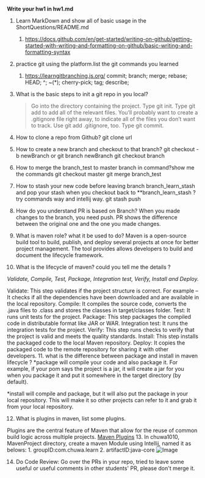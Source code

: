 **Write your hw1 in hw1.md**
1. Learn MarkDown and show all of basic usage in the ShortQuestions/README.md
	1. https://docs.github.com/en/get-started/writing-on-github/getting-started-with-writing-and-formatting-on-github/basic-writing-and-formatting-syntax
2. practice git using the platform.list the git commands you learned
	1. https://learngitbranching.js.org/
	commit; branch; merge; rebase; HEAD; ^; ~(*); cherry-pick; tag; describe; 
3. What is the basic steps to init a git repo in you local?
	>Go into the directory containing the project.
	>Type git init.
	>Type git add to add all of the relevant files.
	>You’ll probably want to create a .gitignore file right away, to indicate all of the files you don’t want to track. Use git add .gitignore, too.
	>Type git commit.

4. How to clone a repo from Github?
	git clone url
5. How to create a new branch and checkout to that branch?
	git checkout -b newBranch
	or
	git branch newBranch
	git checkout branch
6. How to merge the branch_test to master branch in command?show me the commands
	git checkout master
	git merge branch_test
7. How to stash your new code before leaving branch branch_learn_stash and pop your stash when you checkout back to **branch_learn_stash ? try commands way and intellij way.
  git stash push
8. How do you understand PR is based on Branch?
  When you made changes to the branch, you need push. PR shows the difference between the original one and the one you made changes.
9. What is maven role? what it be used to do?
  Maven is a open-source build tool to build, publish, and deploy several projects at once for better project management. The tool provides allows developers to build and document the lifecycle framework. 
10. What is the lifecycle of maven? could you tell me the details ?

  *Validate, Compile, Test, Package, Integration test, Verify, Install and Deploy.*
  
  Validate: This step validates if the project structure is correct. For example – It checks if all the dependencies have been downloaded and are available in the local repository.
  Compile: It compiles the source code, converts the .java files to .class and stores the classes in target/classes folder.
  Test: It runs unit tests for the project.
  Package: This step packages the compiled code in distributable format like JAR or WAR.
  Integration test: It runs the integration tests for the project.
  Verify: This step runs checks to verify that the project is valid and meets the quality standards.
  Install: This step installs the packaged code to the local Maven repository.
  Deploy: It copies the packaged code to the remote repository for sharing it with other developers.
11. what is the difference between package and install in maven lifecycle ?
  *package will compile your code and also package it. For example, if your pom says the project is a jar, it will create a jar for you when you package it and put it somewhere in the target directory (by default).

  *install will compile and package, but it will also put the package in your local repository. This will make it so other projects can refer to it and grab it from your local repository.

12. What is plugins in maven, list some plugins.

  Plugins are the central feature of Maven that allow for the reuse of common build logic across multiple projects. 
  [Maven Plugins](https://maven.apache.org/plugins/)
13. In chuwa1010, MavenProject directory, create a maven Module using Intellij, named it as belows:
	1. groupID:com.chuwa.learn
	2. artifactID:java-core
  ![Image](https://user-images.githubusercontent.com/78085774/195385247-886c65f2-5a02-4c1c-b682-c113e12ee437.jpg)



14. Do Code Review: Go over the PRs in your repo, tried to leave some useful or useful comments in other
students' PR, please don't merge it.
